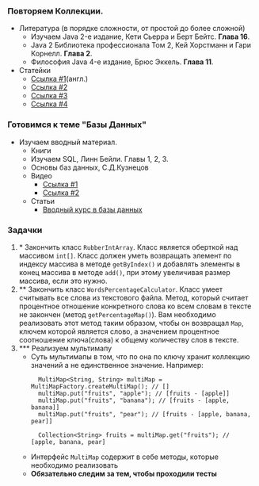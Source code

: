 ### Повторяем Коллекции.
 * Литература (в порядке сложности, от простой до более сложной)
   * Изучаем Java 2-е издание, Кети Сьерра и Берт Бейтс. **Глава 16**.
   * Java 2 Библиотека профессионала Том 2, Кей Хорстманн и Гари Корнелл. **Глава 2**.
   * Философия Java 4-е издание, Брюс Эккель. **Глава 11**.
 * Статейки
   * [Ссылка #1](http://tutorials.jenkov.com/java-collections/index.html)(англ.)
   * [Ссылка #2](http://java-course.ru/begin/collections_01/)
   * [Ссылка #3](http://www.quizful.net/post/Java-Collections)
   * [Ссылка #4](https://habrahabr.ru/post/237043/)


### Готовимся к теме "Базы Данных"
 * Изучаем вводный материал.
   * Книги
    * Изучаем SQL, Линн Бейли. Главы 1, 2, 3.
    * Основы баз данных, С.Д.Кузнецов
   * Видео
     * [Ссылка #1](https://www.youtube.com/watch?v=6wYk-0uA8B4)
     * [Ссылка #2](https://www.youtube.com/watch?v=fI8GNWkf8WA&index=2&list=PLhlTilzRdxykd4cTjkscMUrGNvNoGklIK)
   * Статьи
     * [Вводный курс в базы данных](http://citforum.ru/database/advanced_intro/2.shtml)

### Задачки
 1. \* Закончить класс `RubberIntArray`. Класс является оберткой над массивом `int[]`. Класс должен уметь возвращать элемент
 по индексу массива в методе `getByIndex()` и добавлять элементы в конец массива в методе `add()`, при этому увеличивая размер массива, если это нужно.
 2. \** Закончить класс `WordsPercentageCalculator`. Класс умеет считывать все слова из текстового файла.
 Метод, который считает процентное отношение конкретного слова ко всем словам в тексте не закончен (метод `getPercentageMap()`).
 Вам необходимо реализовать этот метод таким образом, чтобы он возвращал `Map`, ключем которой является слово,
 а значением процентное соотношение ключа(слова) к общему количеству слов в тексте.
 3. \*** Реализуем мультимапу
     * Суть мультимапы в том, что по она по ключу хранит коллекцию значений а не единственное значение. Например:
       ```
         MultiMap<String, String> multiMap = MultiMapFactory.createMultiMap(); // []
         multiMap.put("fruits", "apple"); // [fruits - [apple]]
         multiMap.put("fruits", "banana"); // [fruits - [apple, banana]]
         multiMap.put("fruits", "pear"); // [fruits - [apple, banana, pear]]

         Collection<String> fruits = multiMap.get("fruits"); // [apple, banana, pear]
       ```
     * Интерфейс `MultiMap` содержит в себе методы, которые необходимо реализовать
     * **Обязательно следим за тем, чтобы проходили тесты**